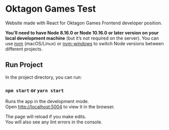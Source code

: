 # Oktagon Games Test

Website made with React for Oktagon Games Frontend developer position.

**You’ll need to have Node 8.16.0 or Node 10.16.0 or later version on your local development machine** (but it’s not required on the server). You can use [nvm](https://github.com/creationix/nvm#installation) (macOS/Linux) or [nvm-windows](https://github.com/coreybutler/nvm-windows#node-version-manager-nvm-for-windows) to switch Node versions between different projects.

## Run Project

In the project directory, you can run:

### `npm start` or `yarn start`

Runs the app in the development mode.\
Open [http://localhost:5004](http://localhost:5004) to view it in the browser.

The page will reload if you make edits.\
You will also see any lint errors in the console.
